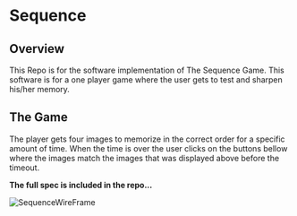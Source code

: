 # Sequence

## Overview
This Repo is for the software implementation of The Sequence
Game. This software is for a one player game where the user gets to test and sharpen his/her
memory.

## The Game
The player gets four images to memorize in the correct order for a specific amount of time. When
the time is over the user clicks on the buttons bellow where the images match the images that was displayed above before the timeout.

**The full spec is included in the repo...**

![SequenceWireFrame](https://github.com/ChavyWal/Sequence/assets/144060582/4f2b8fc0-4a8d-4467-b22a-16bd40dc14fc)

